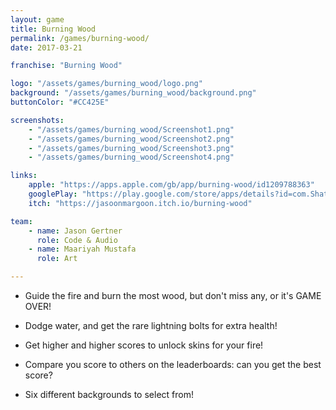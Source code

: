 ```yaml
---
layout: game
title: Burning Wood
permalink: /games/burning-wood/
date: 2017-03-21

franchise: "Burning Wood"

logo: "/assets/games/burning_wood/logo.png"
background: "/assets/games/burning_wood/background.png"
buttonColor: "#CC425E"

screenshots:
    - "/assets/games/burning_wood/Screenshot1.png"
    - "/assets/games/burning_wood/Screenshot2.png"
    - "/assets/games/burning_wood/Screenshot3.png"
    - "/assets/games/burning_wood/Screenshot4.png"

links:
    apple: "https://apps.apple.com/gb/app/burning-wood/id1209788363"
    googlePlay: "https://play.google.com/store/apps/details?id=com.Shattered_Journal_Games.BURNING_WOOD"
    itch: "https://jasoonmargoon.itch.io/burning-wood"

team:
    - name: Jason Gertner
      role: Code & Audio
    - name: Maariyah Mustafa
      role: Art

---
```


- Guide the fire and burn the most wood, but don't miss any, or it's GAME OVER!

- Dodge water, and get the rare lightning bolts for extra health!

- Get higher and higher scores to unlock skins for your fire!

- Compare you score to others on the leaderboards: can you get the best score?

- Six different backgrounds to select from!